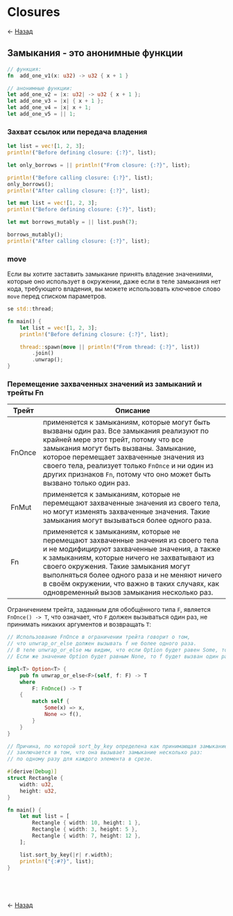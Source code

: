 # Closures

← [Назад][back]

## Замыкания - это анонимные функции

```rust
// функция:
fn  add_one_v1(x: u32) -> u32 { x + 1 }

// анонимные функции:
let add_one_v2 = |x: u32| -> u32 { x + 1 };
let add_one_v3 = |x| { x + 1 };
let add_one_v4 = |x| x + 1;
let add_one_v5 = || 1;
```

### Захват ссылок или передача владения

```rust
let list = vec![1, 2, 3];
println!("Before defining closure: {:?}", list);

let only_borrows = || println!("From closure: {:?}", list);

println!("Before calling closure: {:?}", list);
only_borrows();
println!("After calling closure: {:?}", list);
```

```rust
let mut list = vec![1, 2, 3];
println!("Before defining closure: {:?}", list);

let mut borrows_mutably = || list.push(7);

borrows_mutably();
println!("After calling closure: {:?}", list);
```

### move

Если вы хотите заставить замыкание принять владение значениями, которые оно использует в окружении, даже если в теле
замыкания нет кода, требующего владения, вы можете использовать ключевое слово `move` перед списком параметров.

```rust
se std::thread;

fn main() {
    let list = vec![1, 2, 3];
    println!("Before defining closure: {:?}", list);

    thread::spawn(move || println!("From thread: {:?}", list))
        .join()
        .unwrap();
}
```

### Перемещение захваченных значений из замыканий и трейты Fn

| Трейт  | Описание                                                                                                                                                                                                                                                                                                                                                                   |
|--------|----------------------------------------------------------------------------------------------------------------------------------------------------------------------------------------------------------------------------------------------------------------------------------------------------------------------------------------------------------------------------|
| FnOnce | применяется к замыканиям, которые могут быть вызваны один раз. Все замыкания реализуют по крайней мере этот трейт, потому что все замыкания могут быть вызваны. Замыкание, которое перемещает захваченные значения из своего тела, реализует только `FnOnce` и ни один из других признаков `Fn`, потому что оно может быть вызвано только один раз.                        |
| FnMut  | применяется к замыканиям, которые не перемещают захваченные значения из своего тела, но могут изменять захваченные значения. Такие замыкания могут вызываться более одного раза.                                                                                                                                                                                           |
| Fn     | применяется к замыканиям, которые не перемещают захваченные значения из своего тела и не модифицируют захваченные значения, а также к замыканиям, которые ничего не захватывают из своего окружения. Такие замыкания могут выполняться более одного раза и не меняют ничего в своём окружении, что важно в таких случаях, как одновременный вызов замыкания несколько раз. |

Ограничением трейта, заданным для обобщённого типа `F`, является `FnOnce() -> T`, что означает, что `F` должен
вызываться один раз, не принимать никаких аргументов и возвращать `T`:

```rust
// Использование FnOnce в ограничении трейта говорит о том,
// что unwrap_or_else должен вызывать f не более одного раза.
// В теле unwrap_or_else мы видим, что если Option будет равен Some, то f не будет вызван.
// Если же значение Option будет равным None, то f будет вызван один раз.

impl<T> Option<T> {
    pub fn unwrap_or_else<F>(self, f: F) -> T
    where
        F: FnOnce() -> T
    {
        match self {
            Some(x) => x,
            None => f(),
        }
    }
}
```

```rust
// Причина, по которой sort_by_key определена как принимающая замыкание FnMut,
// заключается в том, что она вызывает замыкание несколько раз:
// по одному разу для каждого элемента в срезе.

#[derive(Debug)]
struct Rectangle {
    width: u32,
    height: u32,
}

fn main() {
    let mut list = [
        Rectangle { width: 10, height: 1 },
        Rectangle { width: 3, height: 5 },
        Rectangle { width: 7, height: 12 },
    ];

    list.sort_by_key(|r| r.width);
    println!("{:#?}", list);
}
```

```rust

```

```rust

```

```rust

```

```rust

```

← [Назад][back]

[back]: <.> "Назад к оглавлению"
